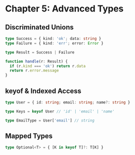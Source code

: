 # Chapter 5: Advanced Types

## Discriminated Unions

```ts
type Success = { kind: 'ok'; data: string }
type Failure = { kind: 'err'; error: Error }

type Result = Success | Failure

function handle(r: Result) {
  if (r.kind === 'ok') return r.data
  return r.error.message
}
```

## keyof & Indexed Access

```ts
type User = { id: string; email: string; name?: string }

type Keys = keyof User // 'id' | 'email' | 'name'

type EmailType = User['email'] // string
```

## Mapped Types

```ts
type Optional<T> = { [K in keyof T]?: T[K] }
```
